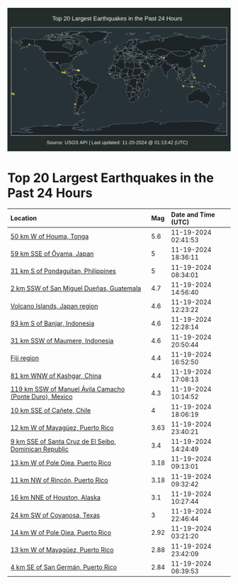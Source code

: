 ![Map](./map.png)

# Top 20 Largest Earthquakes in the Past 24 Hours

| Location | Mag | Date and Time (UTC) |
|:---|:---|:---|
| [50 km W of Houma, Tonga](https://earthquake.usgs.gov/earthquakes/eventpage/us7000nsjt) | 5.6 | 11-19-2024 02:41:53 |
| [59 km SSE of Ōyama, Japan](https://earthquake.usgs.gov/earthquakes/eventpage/us6000p6ev) | 5 | 11-19-2024 18:36:11 |
| [31 km S of Pondaguitan, Philippines](https://earthquake.usgs.gov/earthquakes/eventpage/us7000nskr) | 5 | 11-19-2024 08:34:01 |
| [2 km SSW of San Miguel Dueñas, Guatemala](https://earthquake.usgs.gov/earthquakes/eventpage/us7000nsm9) | 4.7 | 11-19-2024 14:56:40 |
| [Volcano Islands, Japan region](https://earthquake.usgs.gov/earthquakes/eventpage/us7000nslv) | 4.6 | 11-19-2024 12:23:22 |
| [93 km S of Banjar, Indonesia](https://earthquake.usgs.gov/earthquakes/eventpage/us7000nslw) | 4.6 | 11-19-2024 12:28:14 |
| [31 km SSW of Maumere, Indonesia](https://earthquake.usgs.gov/earthquakes/eventpage/us6000p6f9) | 4.6 | 11-19-2024 20:50:44 |
| [Fiji region](https://earthquake.usgs.gov/earthquakes/eventpage/us7000nsp7) | 4.4 | 11-19-2024 16:52:50 |
| [81 km WNW of Kashgar, China](https://earthquake.usgs.gov/earthquakes/eventpage/us7000nspb) | 4.4 | 11-19-2024 17:08:13 |
| [119 km SSW of Manuel Ávila Camacho (Ponte Duro), Mexico](https://earthquake.usgs.gov/earthquakes/eventpage/us7000nslf) | 4.3 | 11-19-2024 10:14:52 |
| [10 km SSE of Cañete, Chile](https://earthquake.usgs.gov/earthquakes/eventpage/us6000p6es) | 4 | 11-19-2024 18:06:19 |
| [12 km W of Mayagüez, Puerto Rico](https://earthquake.usgs.gov/earthquakes/eventpage/pr2024324000) | 3.63 | 11-19-2024 23:40:21 |
| [9 km SSE of Santa Cruz de El Seibo, Dominican Republic](https://earthquake.usgs.gov/earthquakes/eventpage/us7000nsm6) | 3.4 | 11-19-2024 14:24:49 |
| [13 km W of Pole Ojea, Puerto Rico](https://earthquake.usgs.gov/earthquakes/eventpage/pr71466133) | 3.18 | 11-19-2024 09:13:01 |
| [11 km NW of Rincón, Puerto Rico](https://earthquake.usgs.gov/earthquakes/eventpage/pr71466138) | 3.18 | 11-19-2024 09:32:42 |
| [16 km NNE of Houston, Alaska](https://earthquake.usgs.gov/earthquakes/eventpage/ak024ew08nt0) | 3.1 | 11-19-2024 10:27:44 |
| [24 km SW of Coyanosa, Texas](https://earthquake.usgs.gov/earthquakes/eventpage/tx2024wtwo) | 3 | 11-19-2024 22:46:44 |
| [14 km W of Pole Ojea, Puerto Rico](https://earthquake.usgs.gov/earthquakes/eventpage/pr71466113) | 2.92 | 11-19-2024 03:21:20 |
| [13 km W of Mayagüez, Puerto Rico](https://earthquake.usgs.gov/earthquakes/eventpage/pr71466173) | 2.88 | 11-19-2024 23:42:09 |
| [4 km SE of San Germán, Puerto Rico](https://earthquake.usgs.gov/earthquakes/eventpage/pr71466123) | 2.84 | 11-19-2024 06:39:53 |

